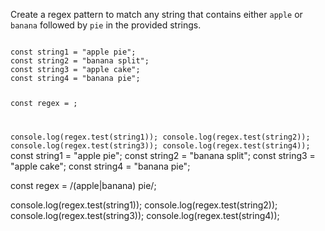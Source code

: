 Create a regex pattern to match any
string that contains either `apple`
or `banana` followed by `pie` in
the provided strings.

<codeblock language="javascript" type="exercise" testMode="fixedInput">
<code>
const string1 = "apple pie";
const string2 = "banana split";
const string3 = "apple cake";
const string4 = "banana pie";

const regex = ;

console.log(regex.test(string1));
console.log(regex.test(string2));
console.log(regex.test(string3));
console.log(regex.test(string4));
</code>
<solution>
const string1 = "apple pie";
const string2 = "banana split";
const string3 = "apple cake";
const string4 = "banana pie";

const regex = /(apple|banana) pie/;

console.log(regex.test(string1));
console.log(regex.test(string2));
console.log(regex.test(string3));
console.log(regex.test(string4));
</solution>
</codeblock>
